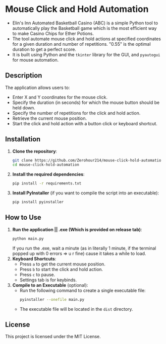 # Mouse Click and Hold Automation
 
* Elin's Inn Automated Basketball Casino (ABC) is a simple Python tool to automatically play the Basketball game which is the most efficient way to make Casino Chips for Ether Potions. 
* The tool automate mouse click and hold actions at specified coordinates for a given duration and number of repetitions. "0.55" is the optimal duration to get a perfect score.
* It is built using Python and the `tkinter` library for the GUI, and `pyautogui` for mouse automation.

## Description

The application allows users to:
- Enter X and Y coordinates for the mouse click.
- Specify the duration (in seconds) for which the mouse button should be held down.
- Specify the number of repetitions for the click and hold action.
- Retrieve the current mouse position.
- Start the click and hold action with a button click or keyboard shortcut.

## Installation

1. **Clone the repository**:
   ```sh
   git clone https://github.com/Zerohour214/mouse-click-hold-automation.git
   cd mouse-click-hold-automation
   ```

2. **Install the required dependencies**:
   ```sh
   pip install -r requirements.txt
   ```

3. **Install PyInstaller** (if you want to compile the script into an executable):
   ```sh
   pip install pyinstaller
   ```

## How to Use

1. **Run the application || .exe (Which is provided on release tab)**:
   ```sh
   python main.py
   ```
   If you run the .exe, wait a minute (as in literally 1 minute, if the terminal popped up with 0 errors => u r fine) cause it takes a while to load.
2. **Keyboard Shortcuts**:
   - Press `a` to get the current mouse position.
   - Press `b` to start the click and hold action.
   - Press `c` to pause.
   - Settings tab is for keybinds.
3. **Compile to an Executable** (optional):
   - Run the following command to create a single executable file:
     ```sh
     pyinstaller --onefile main.py
     ```
   - The executable file will be located in the `dist` directory.

## License

This project is licensed under the MIT License.
```